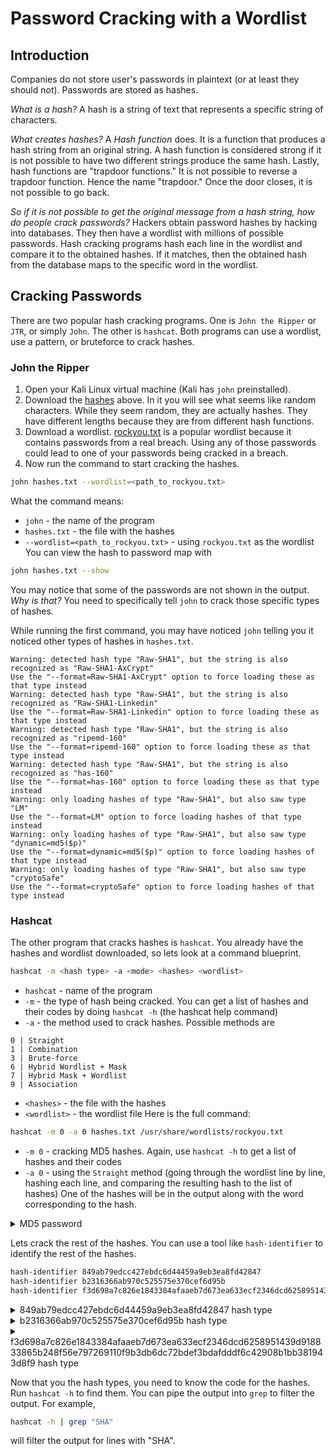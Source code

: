 # Password Cracking with a Wordlist
## Introduction
Companies do not store user's passwords in plaintext (or at least they should not). Passwords are stored as hashes.

*What is a hash?* A hash is a string of text that represents a specific string of characters.

*What creates hashes?* A *Hash function* does. It is a function that produces a hash string from an original string. A hash function is considered strong if it is not possible to have two different strings produce the same hash. Lastly, hash functions are "trapdoor functions." It is not possible to reverse a trapdoor function. Hence the name "trapdoor." Once the door closes, it is not possible to go back.

*So if it is not possible to get the original message from a hash string, how do people crack passwords?* Hackers obtain password hashes by hacking into databases. They then have a wordlist with millions of possible passwords. Hash cracking programs hash each line in the wordlist and compare it to the obtained hashes. If it matches, then the obtained hash from the database maps to the specific word in the wordlist.

## Cracking Passwords
There are two popular hash cracking programs. One is `John the Ripper` or `JTR`, or simply `John`. The other is `hashcat`. Both programs can use a wordlist, use a pattern, or bruteforce to crack hashes.
### John the Ripper
1. Open your Kali Linux virtual machine (Kali has `john` preinstalled). 
2. Download the [hashes](hashes.txt) above. In it you will see what seems like random characters. While they seem random, they are actually hashes. They have different lengths because they are from different hash functions.
3. Download a wordlist. [rockyou.txt](https://github.com/brannondorsey/naive-hashcat/releases/download/data/rockyou.txt) is a popular wordlist because it contains passwords from a real breach. Using any of those passwords could lead to one of your passwords being cracked in a breach.
4. Now run the command to start cracking the hashes.
```bash
john hashes.txt --wordlist=<path_to_rockyou.txt>
```
What the command means:
- `john` - the name of the program
- `hashes.txt` - the file with the hashes
- `--wordlist=<path_to_rockyou.txt>` - using `rockyou.txt` as the wordlist
You can view the hash to password map with
```bash
john hashes.txt --show
```
You may notice that some of the passwords are not shown in the output. *Why is that?* You need to specifically tell `john` to crack those specific types of hashes. 

While running the first command, you may have noticed `john` telling you it noticed other types of hashes in `hashes.txt`.
```
Warning: detected hash type "Raw-SHA1", but the string is also recognized as "Raw-SHA1-AxCrypt"
Use the "--format=Raw-SHA1-AxCrypt" option to force loading these as that type instead
Warning: detected hash type "Raw-SHA1", but the string is also recognized as "Raw-SHA1-Linkedin"
Use the "--format=Raw-SHA1-Linkedin" option to force loading these as that type instead
Warning: detected hash type "Raw-SHA1", but the string is also recognized as "ripemd-160"
Use the "--format=ripemd-160" option to force loading these as that type instead
Warning: detected hash type "Raw-SHA1", but the string is also recognized as "has-160"
Use the "--format=has-160" option to force loading these as that type instead
Warning: only loading hashes of type "Raw-SHA1", but also saw type "LM"
Use the "--format=LM" option to force loading hashes of that type instead
Warning: only loading hashes of type "Raw-SHA1", but also saw type "dynamic=md5($p)"
Use the "--format=dynamic=md5($p)" option to force loading hashes of that type instead
Warning: only loading hashes of type "Raw-SHA1", but also saw type "cryptoSafe"
Use the "--format=cryptoSafe" option to force loading hashes of that type instead
```
### Hashcat
The other program that cracks hashes is `hashcat`. You already have the hashes and wordlist downloaded, so lets look at a command blueprint.
```bash
hashcat -m <hash type> -a <mode> <hashes> <wordlist>
```
- `hashcat` - name of the program
- `-m` - the type of hash being cracked. You can get a list of hashes and their codes by doing `hashcat -h` (the hashcat help command)
- `-a` - the method used to crack hashes. Possible methods are 
```
0 | Straight
1 | Combination
3 | Brute-force
6 | Hybrid Wordlist + Mask
7 | Hybrid Mask + Wordlist
9 | Association
```
- `<hashes>` - the file with the hashes
- `<wordlist>` - the wordlist file
Here is the full command:
```bash
hashcat -m 0 -a 0 hashes.txt /usr/share/wordlists/rockyou.txt
```
- `-m 0` - cracking MD5 hashes. Again, use `hashcat -h` to get a list of hashes and their codes
- `-a 0` - using the `Straight` method (going through the wordlist line by line, hashing each line, and comparing the resulting hash to the list of hashes)
One of the hashes will be in the output along with the word corresponding to the hash.
<details>
<summary>MD5 password</summary>
335ff997de9fcf280151d9375a24a564:wingardiumleviosa
</details>

Lets crack the rest of the hashes. You can use a tool like `hash-identifier` to identify the rest of the hashes.
```bash
hash-identifier 849ab79edcc427ebdc6d44459a9eb3ea8fd42847
hash-identifier b2316366ab970c525575e370cef6d95b
hash-identifier f3d698a7c826e1843384afaaeb7d673ea633ecf2346dcd6258951439d918833865b248f56e797269110f9b3db6dc72bdef3bdafdddf6c42908b1bb381943d8f9
```
<details>
<summary>849ab79edcc427ebdc6d44459a9eb3ea8fd42847 hash type</summary>
SHA-1
</details>
<details>
<summary>b2316366ab970c525575e370cef6d95b hash type</summary>

This one is MD4
It may have not been at the top of the list when you ran the command. `MD5` have been first. This is an important lesson to learn. The answer is not always obvious in CTF competitions. You have to try everything to get the flag.

</details>
<details>
<summary>f3d698a7c826e1843384afaaeb7d673ea633ecf2346dcd6258951439d918833865b248f56e797269110f9b3db6dc72bdef3bdafdddf6c42908b1bb381943d8f9 hash type</summary>
SHA-512
</details>

Now that you the hash types, you need to know the code for the hashes. Run `hashcat -h` to find them. You can pipe the output into `grep` to filter the output. For example,

```bash
hashcat -h | grep "SHA"
```
will filter the output for lines with "SHA". 